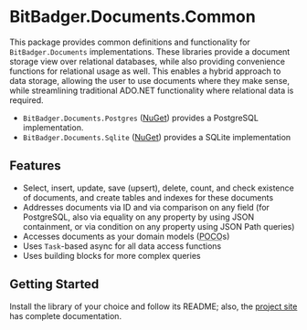 # BitBadger.Documents.Common

This package provides common definitions and functionality for `BitBadger.Documents` implementations. These libraries provide a document storage view over relational databases, while also providing convenience functions for relational usage as well. This enables a hybrid approach to data storage, allowing the user to use documents where they make sense, while streamlining traditional ADO.NET functionality where relational data is required.
- `BitBadger.Documents.Postgres` ([NuGet](https://www.nuget.org/packages/BitBadger.Documents.Postgres/)) provides a PostgreSQL implementation.
- `BitBadger.Documents.Sqlite` ([NuGet](https://www.nuget.org/packages/BitBadger.Documents.Sqlite/)) provides a SQLite implementation

## Features

- Select, insert, update, save (upsert), delete, count, and check existence of documents, and create tables and indexes for these documents
- Addresses documents via ID and via comparison on any field (for PostgreSQL, also via equality on any property by using JSON containment, or via condition on any property using JSON Path queries)
- Accesses documents as your domain models (<abbr title="Plain Old CLR Objects">POCO</abbr>s)
- Uses `Task`-based async for all data access functions
- Uses building blocks for more complex queries

## Getting Started

Install the library of your choice and follow its README; also, the [project site](https://bitbadger.solutions/open-source/relational-documents/) has complete documentation.
